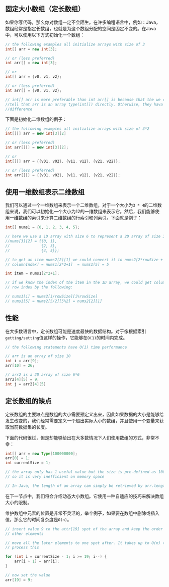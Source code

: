 ## 固定大小数组（定长数组）

如果你写代码，那么你对数组一定不会陌生。在许多编程语言中，例如：Java，数组经常是指定长数组，也就是为这个数组分配的空间是固定不变的。在Java中，可以使用以下方式初始化一个数组：
```java
// the following examples all initialize arrays with size of 3
int[] arr = new int[3];

// or (less preferred)
int arr[] = new int[3];

// or
int[] arr = {v0, v1, v2};

// or (less preferred)
int arr[] = {v0, v1, v2};

// int[] arr is more preferable than int arr[] is because that the we could
//tell that arr is an array type(int[]) directly. Otherwise, they hava no
//difference
```

下面是初始化二维数组的例子：
```java
// the following examples all initialize arrays with size of 3*2
int[][] arr = new int[3][2]

// or (less preferred)
int arr[][] = new int[3][2];

// or
int[][] arr = {{v01, v02}, {v11, v12}, {v21, v22}};

// or (less preferred)
int arr[][] = {{v01, v02}, {v11, v12}, {v21, v22}}; 
```

## 使用一维数组表示二维数组

我们可以通过一个一维数组来表示一个二维数组，对于一个大小为`3 * 4`的二维数组来说，我们可以初始化一个大小为12的一维数组来表示它。然后，我们能够使用一维数组的索引来计算二维数组的行索引和列索引。下面就是例子： 
```java
int[] nums1 = {0, 1, 2, 3, 4, 5};

// here we use a 1D array with size 6 to represent a 2D array of size 3*2 say 
//nums[3][2] = {{0, 1},
//              {2, 3},
//              {4, 5}};

// to get an item nums2[2][1] we could convert it to nums2[2*rowSize + 
// columnIndex] = nums1[2*2+1]  = nums1[5] = 5

int item = nums1[2*2+1];

// if we know the index of the item in the 1D array, we could get column and 
// row index by the following:

// nums1[i] = nums2[i/rowSize][i%rowSize]
// nums1[5] = nums2[5/2][5%2] = nums2[2][1]
```

## 性能

在大多数语言中，定长数组可能是速度最快的数据结构。对于像根据索引`getting/setting`值这样的操作，它能够在`O(1)`的时间内完成。

```java
// the following statements have O(1) time performance

// arr is an array of size 10
int i = arr[9];
arr[10] = 26;

// arr2 is a 2D array of size 6*6
arr2[4][5] = 9;
int j = arr2[4][5]
```

## 定长数组的缺点

定长数组的主要缺点是数组的大小需要预定义出来，因此如果数据的大小是能够给发生改变的，我们经常需要定义一个超出实际大小的数组，并且使用一个变量来获取当前数据集的长度。

下面的代码很烂，但是却能够给出在大多数情况下人们使用数组的方式，非常不幸：

```java
int[] arr = new Type[100000000];
arr[0] = 1;
int currentSize = 1;

// the array only has 1 useful value but the size is pre-defined as 10000000
// so it is very inefficient on memory space

// In Java, the length of an array cam simply be retrieved by arr.length
```

在下一节点中，我们将会介绍动态大小数组。它使用一种自适应的技巧来解决数组大小的限制。

维护数组中元素的位置是非常不灵活的，举个例子，如果要在数组中删除或插入值，那么它的时间复杂度是`O(n)`。

```java
// insert value 9 to the attr[19] spot of the array and keep the order of 
// other elements

// move all the later elements to one spot after. It takes up to O(n) time to 
// process this

for (int i = currentSize - 1; i >= 19; i--) {
    arr[i + 1] = arr[i];
}

// now set the value
arr[19] = 9;
```

